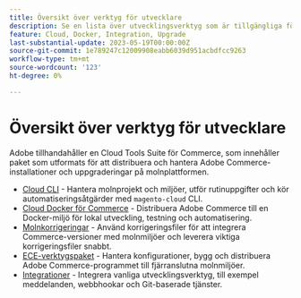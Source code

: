 ```yaml
---
title: Översikt över verktyg för utvecklare
description: Se en lista över utvecklingsverktyg som är tillgängliga för användning med Adobe Commerce i molninfrastruktur.
feature: Cloud, Docker, Integration, Upgrade
last-substantial-update: 2023-05-19T00:00:00Z
source-git-commit: 1e789247c12009908eabb6039d951acbdfcc9263
workflow-type: tm+mt
source-wordcount: '123'
ht-degree: 0%

---
```


# Översikt över verktyg för utvecklare

Adobe tillhandahåller en Cloud Tools Suite för Commerce, som innehåller paket som utformats för att distribuera och hantera Adobe Commerce-installationer och uppgraderingar på molnplattformen.

- [Cloud CLI](cloud-cli-overview.md) - Hantera molnprojekt och miljöer, utför rutinuppgifter och kör automatiseringsåtgärder med `magento-cloud` CLI.
- [Cloud Docker för Commerce](cloud-docker.md) - Distribuera Adobe Commerce till en Docker-miljö för lokal utveckling, testning och automatisering.
- [Molnkorrigeringar](../development/apply-patches.md) - Använd korrigeringsfiler för att integrera Commerce-versioner med molnmiljöer och leverera viktiga korrigeringsfiler snabbt.
- [ECE-verktygspaket](package-overview.md) - Hantera konfigurationer, bygg och distribuera Adobe Commerce-programmet till fjärranslutna molnmiljöer.
- [Integrationer](../integrations/overview.md) - Integrera vanliga utvecklingsverktyg, till exempel meddelanden, webbhookar och Git-baserade tjänster.
